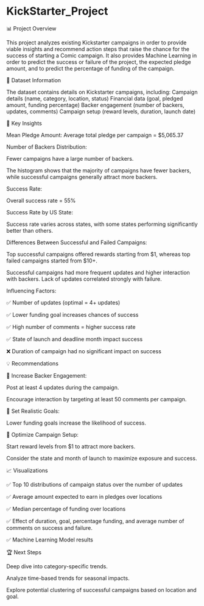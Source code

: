 # KickStarter_Project

📊 Project Overview

This project analyzes existing Kickstarter campaigns in order to provide viable insights and recommend action steps that raise the chance for the success of starting a Comic campaign. It also provides Machine Learning in order to predict the success or failure of the project, the expected pledge amount, and to predict the percentage of funding of the campaign.

📂 Dataset Information

The dataset contains details on Kickstarter campaigns, including:
Campaign details (name, category, location, status)
Financial data (goal, pledged amount, funding percentage)
Backer engagement (number of backers, updates, comments)
Campaign setup (reward levels, duration, launch date)

🔎 Key Insights

Mean Pledge Amount:
Average total pledge per campaign = $5,065.37

Number of Backers Distribution:

Fewer campaigns have a large number of backers.

The histogram shows that the majority of campaigns have fewer backers, while successful campaigns generally attract more backers.

Success Rate:

Overall success rate = 55%

Success Rate by US State:

Success rate varies across states, with some states performing significantly better than others.

Differences Between Successful and Failed Campaigns:

Top successful campaigns offered rewards starting from $1, whereas top failed campaigns started from $10+.

Successful campaigns had more frequent updates and higher interaction with backers.
Lack of updates correlated strongly with failure.

Influencing Factors:

✅ Number of updates (optimal = 4+ updates)

✅ Lower funding goal increases chances of success

✅ High number of comments = higher success rate

✅ State of launch and deadline month impact success

❌ Duration of campaign had no significant impact on success

💡 Recommendations

🎯 Increase Backer Engagement:

Post at least 4 updates during the campaign.

Encourage interaction by targeting at least 50 comments per campaign.

🎯 Set Realistic Goals:

Lower funding goals increase the likelihood of success.

🎯 Optimize Campaign Setup:

Start reward levels from $1 to attract more backers.

Consider the state and month of launch to maximize exposure and success.


📈 Visualizations

✅ Top 10 distributions of campaign status over the number of updates

✅ Average amount expected to earn in pledges over locations

✅ Median percentage of funding over locations

✅ Effect of duration, goal, percentage funding, and average number of comments on success and failure.

✅ Machine Learning Model results

🏆 Next Steps

Deep dive into category-specific trends.

Analyze time-based trends for seasonal impacts.

Explore potential clustering of successful campaigns based on location and goal.


